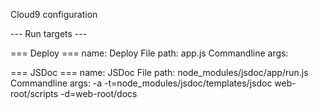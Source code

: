Cloud9 configuration

--- Run targets ---

=== Deploy ===
name: Deploy
File path: app.js
Commandline args:

=== JSDoc ===
name: JSDoc
File path:  node_modules/jsdoc/app/run.js
Commandline args: -a -t=node_modules/jsdoc/templates/jsdoc web-root/scripts -d=web-root/docs